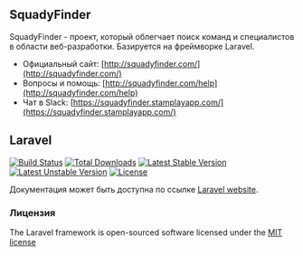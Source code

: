 ## SquadyFinder

SquadyFinder - проект, который облегчает поиск команд и специалистов в области веб-разработки. Базируется на фреймворке Laravel.

  + Официальный сайт: [http://squadyfinder.com/](http://squadyfinder.com/)
  + Вопросы и помощь: [http://squadyfinder.com/help](http://squadyfinder.com/help)
  + Чат в Slack: [https://squadyfinder.stamplayapp.com/](https://squadyfinder.stamplayapp.com/)


## Laravel

[![Build Status](https://travis-ci.org/laravel/framework.svg)](https://travis-ci.org/laravel/framework)
[![Total Downloads](https://poser.pugx.org/laravel/framework/d/total.svg)](https://packagist.org/packages/laravel/framework)
[![Latest Stable Version](https://poser.pugx.org/laravel/framework/v/stable.svg)](https://packagist.org/packages/laravel/framework)
[![Latest Unstable Version](https://poser.pugx.org/laravel/framework/v/unstable.svg)](https://packagist.org/packages/laravel/framework)
[![License](https://poser.pugx.org/laravel/framework/license.svg)](https://packagist.org/packages/laravel/framework)

Документация может быть доступна по ссылке [Laravel website](http://laravel.com/docs).

### Лицензия

The Laravel framework is open-sourced software licensed under the [MIT license](http://opensource.org/licenses/MIT)